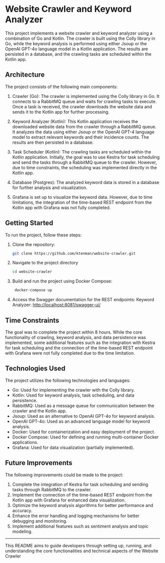 # Website Crawler and Keyword Analyzer

This project implements a website crawler and keyword analyzer using a combination of Go and Kotlin. The crawler is
built using the Colly library in Go, while the keyword analysis is performed using either Jsoup or the OpenAI GPT-4o
language model in a Kotlin application. The results are persisted in a database, and the crawling tasks are scheduled
within the Kotlin app.

## Architecture

The project consists of the following main components:

1. Crawler (Go): The crawler is implemented using the Colly library in Go. It connects to a RabbitMQ queue and waits for
   crawling tasks to execute. Once a task is received, the crawler downloads the website data and sends it to the Kotlin
   app for further processing.

2. Keyword Analyzer (Kotlin): This Kotlin application receives the downloaded website data from the crawler through a RabbitMQ queue. It analyzes the data using either Jsoup or the OpenAI GPT-4 language model to extract relevant keywords and their incidence counts. The results are then persisted in a database.

3. Task Scheduler (Kotlin): The crawling tasks are scheduled within the Kotlin application. Initially, the goal was to
   use Kestra for task scheduling and send the tasks through a RabbitMQ queue to the crawler. However, due to time
   constraints, the scheduling was implemented directly in the Kotlin app.

4. Database (Postgres): The analyzed keyword data is stored in a database for further analysis and visualization.

5. Grafana is set up to visualize the keyword data. However, due to time limitations, the integration of the
   time-based REST endpoint from the Kotlin app with Grafana was not fully completed.

## Getting Started

To run the project, follow these steps:

1. Clone the repository:
    ```bash
    git clone https://github.com/ktenman/website-crawler.git
    ```
2. Navigate to the project directory
    ```bash
    cd website-crawler
    ```
3. Build and run the project using Docker Compose:
   ```bash
    docker-compose up 
    ```

4. Access the Swagger documentation for the REST endpoints:
   Keyword Analyzer: [http://localhost:8081/swagger-ui/](http://localhost:8081/swagger-ui/)

## Time Constraints

The goal was to complete the project within 8 hours. While the core functionality of crawling, keyword analysis, and
data persistence was implemented, some additional features such as the integration with Kestra for task scheduling and
the connection of the time-based REST endpoint with Grafana were not fully completed due to the time limitation.

## Technologies Used

The project utilizes the following technologies and languages:

* Go: Used for implementing the crawler with the Colly library.
* Kotlin: Used for keyword analysis, task scheduling, and data persistence.
* RabbitMQ: Used as a message queue for communication between the crawler and the Kotlin app.
* Jsoup: Used as an alternative to OpenAI GPT-4o for keyword analysis.
* OpenAI GPT-4o: Used as an advanced language model for keyword analysis.
* Docker: Used for containerization and easy deployment of the project.
* Docker Compose: Used for defining and running multi-container Docker applications.
* Grafana: Used for data visualization (partially implemented).

## Future Improvements

The following improvements could be made to the project:

1. Complete the integration of Kestra for task scheduling and sending tasks through RabbitMQ to the crawler.
2. Implement the connection of the time-based REST endpoint from the Kotlin app with Grafana for enhanced data
   visualization.
3. Optimize the keyword analysis algorithms for better performance and accuracy.
4. Enhance the error handling and logging mechanisms for better debugging and monitoring.
5. Implement additional features such as sentiment analysis and topic modeling.

---
This README aims to guide developers through setting up, running, and understanding the core functionalities and
technical aspects of the Website Crawler 
